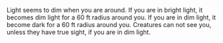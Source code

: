 Light seems to dim when you are around. If you are in bright light, it becomes dim light for a 60 ft radius around you. If you are in dim light, it become dark for a 60 ft radius around you. Creatures can not see you, unless they have true sight, if you are in dim light.